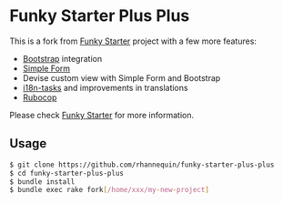 # Funky Starter Plus Plus

This is a fork from [Funky Starter](https://github.com/rhannequin/funky-starter) project with a few more features:

- [Bootstrap](https://github.com/twbs/bootstrap-sass) integration
- [Simple Form](https://github.com/plataformatec/simple_form)
- Devise custom view with Simple Form and Bootstrap
- [i18n-tasks](https://github.com/glebm/i18n-tasks) and improvements in translations
- [Rubocop](https://github.com/bbatsov/rubocop)

Please check [Funky Starter](https://github.com/rhannequin/funky-starter) for more information.

## Usage

```sh
$ git clone https://github.com/rhannequin/funky-starter-plus-plus
$ cd funky-starter-plus-plus
$ bundle install
$ bundle exec rake fork[/home/xxx/my-new-project]
```
